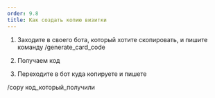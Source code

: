 ```yaml
---
order: 9.8
title: Как создать копию визитки
---
```


1. Заходите в своего бота, который хотите скопировать, и пишите команду /generate_card_code

2. Получаем код

3. Переходите в бот куда копируете и пишете

/copy код\_который\_получили